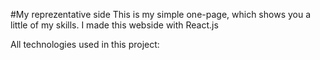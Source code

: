 #My reprezentative side 
This is my simple one-page, which shows you a little of my skills.
I made this webside with React.js

All technologies used in this project:


